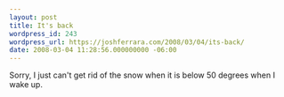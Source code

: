 ```yaml
---
layout: post
title: It's back
wordpress_id: 243
wordpress_url: https://joshferrara.com/2008/03/04/its-back/
date: 2008-03-04 11:28:56.000000000 -06:00
---
```

Sorry, I just can't get rid of the snow when it is below 50 degrees when I wake up.
